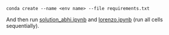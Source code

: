 ```
conda create --name <env name> --file requirements.txt
```

And then run [solution_abhi.ipynb](./src/solution_abhi.ipynb) and [lorenzo.ipynb](./lorenzo.ipynb) (run all cells sequentially).